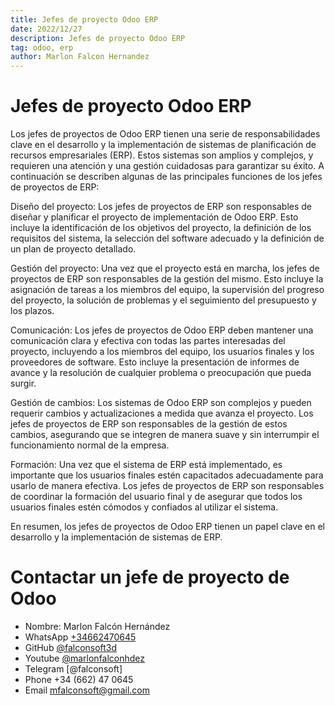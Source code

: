 ```yaml
---
title: Jefes de proyecto Odoo ERP
date: 2022/12/27
description: Jefes de proyecto Odoo ERP
tag: odoo, erp
author: Marlon Falcon Hernandez
---
```


# Jefes de proyecto Odoo ERP

Los jefes de proyectos de Odoo ERP tienen una serie de responsabilidades clave en el desarrollo y la implementación de sistemas de planificación de recursos empresariales (ERP). Estos sistemas son amplios y complejos, y requieren una atención y una gestión cuidadosas para garantizar su éxito. A continuación se describen algunas de las principales funciones de los jefes de proyectos de ERP:

Diseño del proyecto: Los jefes de proyectos de ERP son responsables de diseñar y planificar el proyecto de implementación de Odoo ERP. Esto incluye la identificación de los objetivos del proyecto, la definición de los requisitos del sistema, la selección del software adecuado y la definición de un plan de proyecto detallado.

Gestión del proyecto: Una vez que el proyecto está en marcha, los jefes de proyectos de ERP son responsables de la gestión del mismo. Esto incluye la asignación de tareas a los miembros del equipo, la supervisión del progreso del proyecto, la solución de problemas y el seguimiento del presupuesto y los plazos.

Comunicación: Los jefes de proyectos de Odoo ERP deben mantener una comunicación clara y efectiva con todas las partes interesadas del proyecto, incluyendo a los miembros del equipo, los usuarios finales y los proveedores de software. Esto incluye la presentación de informes de avance y la resolución de cualquier problema o preocupación que pueda surgir.

Gestión de cambios: Los sistemas de Odoo ERP son complejos y pueden requerir cambios y actualizaciones a medida que avanza el proyecto. Los jefes de proyectos de ERP son responsables de la gestión de estos cambios, asegurando que se integren de manera suave y sin interrumpir el funcionamiento normal de la empresa.

Formación: Una vez que el sistema de ERP está implementado, es importante que los usuarios finales estén capacitados adecuadamente para usarlo de manera efectiva. Los jefes de proyectos de ERP son responsables de coordinar la formación del usuario final y de asegurar que todos los usuarios finales estén cómodos y confiados al utilizar el sistema.

En resumen, los jefes de proyectos de Odoo ERP tienen un papel clave en el desarrollo y la implementación de sistemas de ERP.

# Contactar un jefe de proyecto de Odoo
- Nombre: Marlon Falcón Hernández
- WhatsApp [+34662470645](https://web.whatsapp.com/send?phone=34662470645&text=)
- GitHub [@falconsoft3d](https://github.com/falconsoft3d)
- Youtube [@marlonfalconhdez](https://www.youtube.com/@marlonfalconhdez)
- Telegram [@falconsoft]
- Phone +34 (662) 47 0645
- Email mfalconsoft@gmail.com